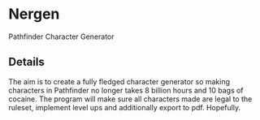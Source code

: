 # Nergen
Pathfinder Character Generator

## Details
The aim is to create a fully fledged character generator so making characters in Pathfinder no longer takes 8 billion hours and 10 bags of cocaine. The program will make sure all characters made are legal to the ruleset, implement level ups and additionally export to pdf. Hopefully. 
